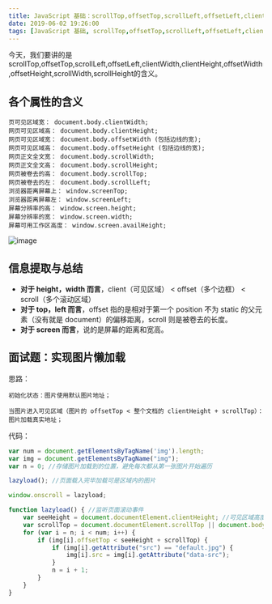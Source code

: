 ```yaml
---
title: JavaScript 基础：scrollTop,offsetTop,scrollLeft,offsetLeft,clientWidth,clientHeight,offsetWidth,offsetHeight,scrollWidth,scrollHeight
date: 2019-06-02 19:26:00
tags: [JavaScript 基础, scrollTop,offsetTop,scrollLeft,offsetLeft,clientWidth,clientHeight,offsetWidth,offsetHeight,scrollWidth,scrollHeight]
---
```


今天，我们要讲的是scrollTop,offsetTop,scrollLeft,offsetLeft,clientWidth,clientHeight,offsetWidth,offsetHeight,scrollWidth,scrollHeight的含义。

<!--more-->

## 各个属性的含义

```
页可见区域宽： document.body.clientWidth;
网页可见区域高： document.body.clientHeight;
网页可见区域宽： document.body.offsetWidth (包括边线的宽);
网页可见区域高： document.body.offsetHeight (包括边线的宽);
网页正文全文宽： document.body.scrollWidth;
网页正文全文高： document.body.scrollHeight;
网页被卷去的高： document.body.scrollTop;
网页被卷去的左： document.body.scrollLeft;
浏览器距离屏幕上： window.screenTop;
浏览器距离屏幕左： window.screenLeft;
屏幕分辨率的高： window.screen.height;
屏幕分辨率的宽： window.screen.width;
屏幕可用工作区高度： window.screen.availHeight;
```

![image](https://user-images.githubusercontent.com/11524612/58760464-bc148600-856a-11e9-8fa5-2ac325219691.png)


## 信息提取与总结

- **对于 height，width 而言**，client（可见区域） < offset（多个边框） < scroll（多个滚动区域）
- **对于 top，left 而言**，offset 指的是相对于第一个 position 不为 static 的父元素（没有就是 document）的偏移距离，scroll 则是被卷去的长度。
- **对于 screen 而言**，说的是屏幕的距离和宽高。

## 面试题：实现图片懒加载

思路：

```
初始化状态：图片使用默认图片地址；

当图片进入可见区域（图片的 offsetTop < 整个文档的 clientHeight + scrollTop）：图片加载真实地址；
```

代码：

```js
var num = document.getElementsByTagName('img').length;
var img = document.getElementsByTagName("img");
var n = 0; //存储图片加载到的位置，避免每次都从第一张图片开始遍历

lazyload(); //页面载入完毕加载可是区域内的图片

window.onscroll = lazyload;

function lazyload() { //监听页面滚动事件
    var seeHeight = document.documentElement.clientHeight; //可见区域高度
    var scrollTop = document.documentElement.scrollTop || document.body.scrollTop; //滚动条距离顶部高度
    for (var i = n; i < num; i++) {
        if (img[i].offsetTop < seeHeight + scrollTop) {
            if (img[i].getAttribute("src") == "default.jpg") {
                img[i].src = img[i].getAttribute("data-src");
            }
            n = i + 1;
        }
    }
}
```